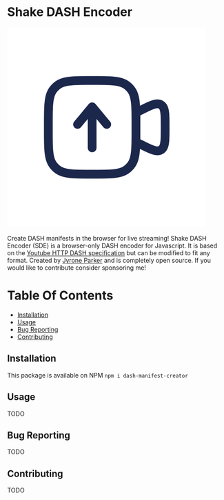 # Shake DASH Encoder
![SDE Logo](./logo.svg)


Create DASH manifests in the browser for live streaming!
Shake DASH Encoder (SDE) is a browser-only DASH encoder for Javascript.
It is based on the [Youtube HTTP DASH specification](https://developers.google.com/youtube/v3/live/guides/encoding-with-dash) but can be modified to fit any format.
Created by [Jyrone Parker](https://jyroneparker.com) and is completely open source. If you would like to contribute consider sponsoring me!

# Table Of Contents
- [Installation](#install)
- [Usage](#usage)
- [Bug Reporting](#bug-reporting)
- [Contributing](#contributing)


## Installation
This package is available on NPM 
``` npm i dash-manifest-creator ```

## Usage
TODO

## Bug Reporting
TODO

## Contributing
TODO
